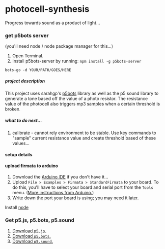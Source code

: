# photocell-synthesis
Progress towards sound as a product of light...

### get p5bots server
(you'll need node / node package manager for this...)
1. Open Terminal.
2. Install p5bots-server by running: `npm install -g p5bots-server`


```bots-go -d YOUR/PATH/GOES/HERE```

##### project description
This project uses sarahgp's [p5bots](https://github.com/sarahgp/p5bots) library as well as the p5 sound library to generate a tone based off the value of a photo resistor. The resistance value of the photocell also triggers mp3 samples when a certain threshold is broken.

##### what to do next...

1. calibrate - cannot rely environment to be stable. Use key commands to "sample" current resistance value and create threshold based of these values...

#### setup details

#### upload firmata to arduino

1. Download the [Arduino IDE](https://www.arduino.cc/en/main/software) if you don't have it...
2. Upload `File > Examples > Firmata > StandardFirmata` to your board. To do this, you'll have to select your board and serial port from the `Tools` menu. ([More instructions from Arduino.](https://www.arduino.cc/en/Guide/MacOSX))
3. Write down the port your board is using; you may need it later.

Install [node](https://nodejs.org/)

### Get p5.js, p5.bots, p5.sound
1. [Download `p5.js`.](https://github.com/processing/p5.js/releases/download/0.4.8/p5.zip)
2. [Download `p5.bots`.](https://raw.githubusercontent.com/sarahgp/p5bots/master/lib/p5bots.js)
3. [Download `p5.sound`.](https://github.com/processing/p5.js-sound)
